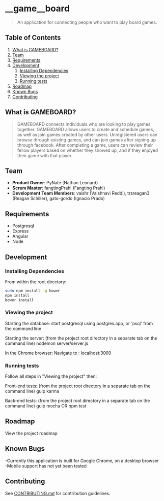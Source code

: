 # __game__board

  > An application for connecting people who want to play board games.


## Table of Contents

1. [What is GAMEBOARD?](#what-is-GAMEBOARD)
1. [Team](#team)
1. [Requirements](#requirements)
1. [Development](#development)
    1. [Installing Dependencies](#installing-dependencies)
    1. [Viewing the project](#viewing-the-project)
    1. [Running tests](#running-tests)
1. [Roadmap](#roadmap)
1. [Known Bugs](#known-bugs)
1. [Contributing](#contributing)


## What is GAMEBOARD?

> GAMEBOARD connects individuals who are looking to play games together. GAMEBOARD allows users to create and schedule games, as well as join games created by other users. Unregistered users can browse through existing games, and can join games after signing up through facebook. After completing a game, users can review their fellow players based on whether they showed up, and if they enjoyed their game with that player.

## Team

  - __Product Owner__: PyNate (Nathan Leonard)
  - __Scrum Master__: fangtingPrahl (Fangting Prahl)
  - __Development Team Members__: vaishr (Vaishnavi Reddi), trsreagan3 (Reagan Schiller), gato-gordo (Ignacio Prado)
  
## Requirements
- Postgresql
- Express 
- Angular 
- Node 

## Development

### Installing Dependencies

From within the root directory:

```sh
sudo npm install -g bower
npm install
bower install
```

### Viewing the project

Starting the database:
start postgresql using postgres.app, or 'psql' from the command line

Starting the server:
(from the project root directory in a separate tab on the command line)
nodemon server/server.js

In the Chrome browser:
Navigate to : 
localhost:3000


### Running tests
Follow all steps in "Viewing the project" then:

Front-end tests: 
(from the project root directory in a separate tab on the command line)
gulp karma

Back-end tests:
(from the project root directory in a separate tab on the command line)
gulp mocha OR npm test

## Roadmap

View the project roadmap

## Known Bugs

-Currently this application is built for Google Chrome, on a desktop browser
-Mobile support has not yet been tested

## Contributing

See [CONTRIBUTING.md](https://github.com/glorypod/spkr/blob/master/_CONTRIBUTING.md) for contribution guidelines.
